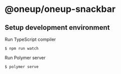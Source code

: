 # @oneup/oneup-snackbar

## Setup development environment

Run TypeScript compiler

```
$ npm run watch
```

Run Polymer server

```
$ polymer serve
```
